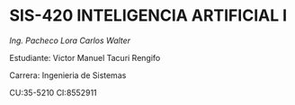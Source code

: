 # SIS-420 	INTELIGENCIA ARTIFICIAL I 
*Ing. Pacheco Lora Carlos Walter* 

Estudiante: Victor Manuel Tacuri Rengifo 

Carrera: Ingenieria de Sistemas 

CU:35-5210     CI:8552911
